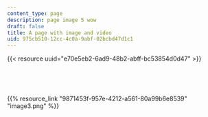 ```yaml
---
content_type: page
description: page image 5 wow
draft: false
title: A page with image and video
uid: 975cb510-12cc-4c0a-9abf-02bcbd47d1c1
---
```

{{< resource uuid="e70e5eb2-6ad9-48b2-abff-bc53854d0d47" >}}

 

 

{{% resource_link "9871453f-957e-4212-a561-80a99b6e8539" "image3.png" %}}